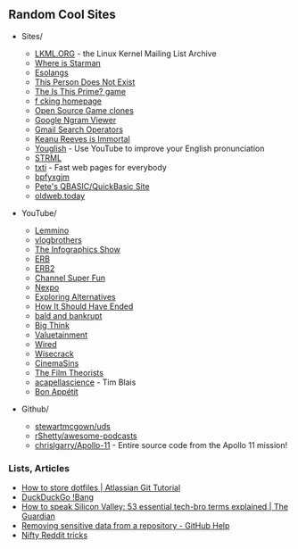 ## Random Cool Sites

* Sites/
    * [LKML.ORG](https://lkml.org/) - the Linux Kernel Mailing List Archive
    * [Where is Starman](https://www.whereisroadster.com/)
    * [Esolangs](https://esolangs.org/wiki/Main_Page)
    * [This Person Does Not Exist](https://www.thispersondoesnotexist.com/)
    * [The Is This Prime? game](http://isthisprime.com/game/)
    * [f cking homepage](https://fuckinghomepage.com/)
    * [Open Source Game clones](https://osgameclones.com/)
    * [Google Ngram Viewer](https://books.google.com/ngrams)
    * [Gmail Search Operators](https://support.google.com/mail/answer/7190)
    * [Keanu Reeves is Immortal](https://www.keanuisimmortal.com/)
    * [Youglish](https://youglish.com/) - Use YouTube to improve your English pronunciation
    * [STRML](https://www.strml.net/)
    * [txti](http://txti.es/) - Fast web pages for everybody
    * [bpfyxgjm](https://sdnotes.com/bpfyxgjm)
    * [Pete's QBASIC/QuickBasic Site](http://www.petesqbsite.com/index.php)
    * [oldweb.today](http://oldweb.today/)

* YouTube/
    * [Lemmino](https://www.youtube.com/channel/UCRcgy6GzDeccI7dkbbBna3Q)
    * [vlogbrothers](https://www.youtube.com/channel/UCGaVdbSav8xWuFWTadK6loA)
    * [The Infographics Show](https://www.youtube.com/channel/UCfdNM3NAhaBOXCafH7krzrA)
    * [ERB](https://www.youtube.com/channel/UCMu5gPmKp5av0QCAajKTMhw)
    * [ERB2](https://www.youtube.com/channel/UCaut53cnrdipyo47R-a3tEw)
    * [Channel Super Fun](https://www.youtube.com/channel/UCBZiUUYeLfS5rIj4TQvgSvA)
    * [Nexpo](https://www.youtube.com/channel/UCpFFItkfZz1qz5PpHpqzYBw)
    * [Exploring Alternatives](https://www.youtube.com/channel/UC8EQAfueDGNeqb1ALm0LjHA)
    * [How It Should Have Ended](https://www.youtube.com/channel/UCHCph-_jLba_9atyCZJPLQQ)
    * [bald and bankrupt](https://www.youtube.com/channel/UCxDZs_ltFFvn0FDHT6kmoXA)
    * [Big Think](https://www.youtube.com/channel/UCvQECJukTDE2i6aCoMnS-Vg)
    * [Valuetainment](https://www.youtube.com/channel/UCIHdDJ0tjn_3j-FS7s_X1kQ)
    * [Wired](https://www.youtube.com/channel/UCftwRNsjfRo08xYE31tkiyw)
    * [Wisecrack](https://www.youtube.com/channel/UC6-ymYjG0SU0jUWnWh9ZzEQ)
    * [CinemaSins](https://www.youtube.com/channel/UCYUQQgogVeQY8cMQamhHJcg)
    * [The Film Theorists](https://www.youtube.com/channel/UC3sznuotAs2ohg_U__Jzj_Q)
    * [acapellascience](https://www.youtube.com/channel/UCTev4RNBiu6lqtx8z1e87fQ) - Tim Blais
    * [Bon Appétit](https://www.youtube.com/channel/UCbpMy0Fg74eXXkvxJrtEn3w)

* Github/
    * [stewartmcgown/uds](https://github.com/stewartmcgown/uds)
    * [rShetty/awesome-podcasts](https://github.com/rShetty/awesome-podcasts)
    * [chrislgarry/Apollo-11](https://github.com/chrislgarry/Apollo-11) - Entire source code from the Apollo 11 mission!
    
### Lists, Articles
* [How to store dotfiles | Atlassian Git Tutorial](https://www.atlassian.com/git/tutorials/dotfiles)
* [DuckDuckGo !Bang](https://duckduckgo.com/bang)
* [How to speak Silicon Valley: 53 essential tech-bro terms explained | The Guardian](https://www.theguardian.com/us-news/2019/jun/26/how-to-speak-silicon-valley-decoding-tech-bros-from-microdosing-to-privacy)
* [Removing sensitive data from a repository - GitHub Help](https://help.github.com/en/articles/removing-sensitive-data-from-a-repository)
* [Nifty Reddit tricks](https://www.reddit.com/wiki/nifty)
